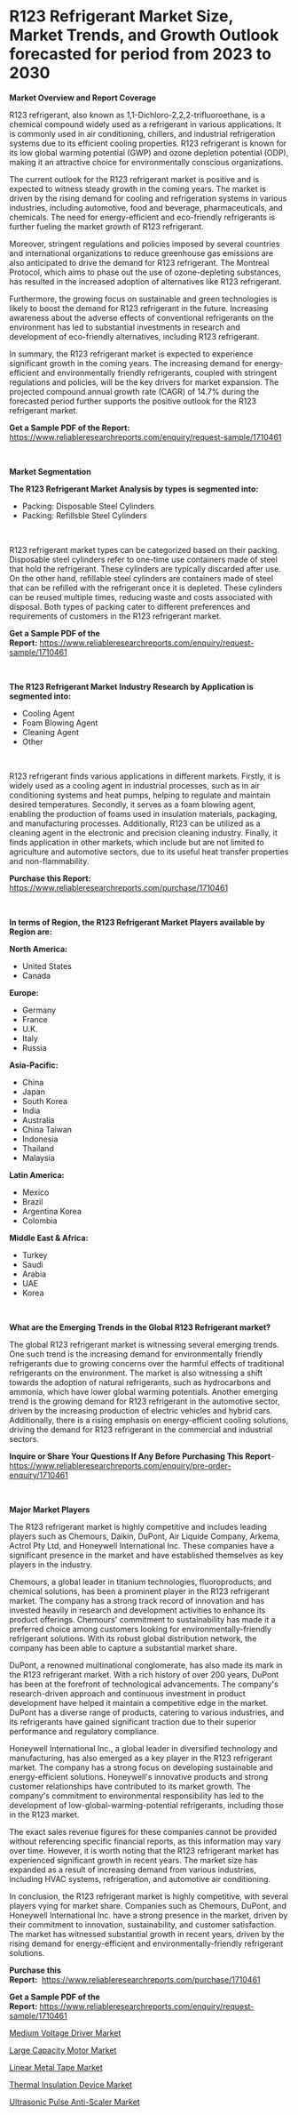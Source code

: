 <p><h1>R123 Refrigerant Market Size, Market Trends, and Growth Outlook forecasted for period from 2023 to 2030</h1></p><p><strong>Market Overview and Report Coverage</strong></p>
<p><p>R123 refrigerant, also known as 1,1-Dichloro-2,2,2-trifluoroethane, is a chemical compound widely used as a refrigerant in various applications. It is commonly used in air conditioning, chillers, and industrial refrigeration systems due to its efficient cooling properties. R123 refrigerant is known for its low global warming potential (GWP) and ozone depletion potential (ODP), making it an attractive choice for environmentally conscious organizations.</p><p>The current outlook for the R123 refrigerant market is positive and is expected to witness steady growth in the coming years. The market is driven by the rising demand for cooling and refrigeration systems in various industries, including automotive, food and beverage, pharmaceuticals, and chemicals. The need for energy-efficient and eco-friendly refrigerants is further fueling the market growth of R123 refrigerant.</p><p>Moreover, stringent regulations and policies imposed by several countries and international organizations to reduce greenhouse gas emissions are also anticipated to drive the demand for R123 refrigerant. The Montreal Protocol, which aims to phase out the use of ozone-depleting substances, has resulted in the increased adoption of alternatives like R123 refrigerant.</p><p>Furthermore, the growing focus on sustainable and green technologies is likely to boost the demand for R123 refrigerant in the future. Increasing awareness about the adverse effects of conventional refrigerants on the environment has led to substantial investments in research and development of eco-friendly alternatives, including R123 refrigerant.</p><p>In summary, the R123 refrigerant market is expected to experience significant growth in the coming years. The increasing demand for energy-efficient and environmentally friendly refrigerants, coupled with stringent regulations and policies, will be the key drivers for market expansion. The projected compound annual growth rate (CAGR) of 14.7% during the forecasted period further supports the positive outlook for the R123 refrigerant market.</p></p>
<p><strong>Get a Sample PDF of the Report:</strong> <a href="https://www.reliableresearchreports.com/enquiry/request-sample/1710461">https://www.reliableresearchreports.com/enquiry/request-sample/1710461</a></p>
<p>&nbsp;</p>
<p><strong>Market Segmentation</strong></p>
<p><strong>The R123 Refrigerant Market Analysis by types is segmented into:</strong></p>
<p><ul><li>Packing: Disposable Steel Cylinders</li><li>Packing: Refillsble Steel Cylinders</li></ul></p>
<p>&nbsp;</p>
<p><p>R123 refrigerant market types can be categorized based on their packing. Disposable steel cylinders refer to one-time use containers made of steel that hold the refrigerant. These cylinders are typically discarded after use. On the other hand, refillable steel cylinders are containers made of steel that can be refilled with the refrigerant once it is depleted. These cylinders can be reused multiple times, reducing waste and costs associated with disposal. Both types of packing cater to different preferences and requirements of customers in the R123 refrigerant market.</p></p>
<p><strong>Get a Sample PDF of the Report:</strong>&nbsp;<a href="https://www.reliableresearchreports.com/enquiry/request-sample/1710461">https://www.reliableresearchreports.com/enquiry/request-sample/1710461</a></p>
<p>&nbsp;</p>
<p><strong>The R123 Refrigerant Market Industry Research by Application is segmented into:</strong></p>
<p><ul><li>Cooling Agent</li><li>Foam Blowing Agent</li><li>Cleaning Agent</li><li>Other</li></ul></p>
<p>&nbsp;</p>
<p><p>R123 refrigerant finds various applications in different markets. Firstly, it is widely used as a cooling agent in industrial processes, such as in air conditioning systems and heat pumps, helping to regulate and maintain desired temperatures. Secondly, it serves as a foam blowing agent, enabling the production of foams used in insulation materials, packaging, and manufacturing processes. Additionally, R123 can be utilized as a cleaning agent in the electronic and precision cleaning industry. Finally, it finds application in other markets, which include but are not limited to agriculture and automotive sectors, due to its useful heat transfer properties and non-flammability.</p></p>
<p><strong>Purchase this Report:</strong>&nbsp; <a href="https://www.reliableresearchreports.com/purchase/1710461">https://www.reliableresearchreports.com/purchase/1710461</a></p>
<p>&nbsp;</p>
<p><strong>In terms of Region, the R123 Refrigerant Market Players available by Region are:</strong></p>
<p>
    <p> <strong> North America: </strong>
        <ul>
            <li>United States</li>
            <li>Canada</li>
        </ul>
        </p> 
    <p> <strong> Europe: </strong>
        <ul>
            <li>Germany</li>
            <li>France</li>
            <li>U.K.</li>
            <li>Italy</li>
            <li>Russia</li>
        </ul>
        </p> 
    <p> <strong> Asia-Pacific: </strong>
        <ul>
            <li>China</li>
            <li>Japan</li>
            <li>South Korea</li>
            <li>India</li>
            <li>Australia</li>
            <li>China Taiwan</li>
            <li>Indonesia</li>
            <li>Thailand</li>
            <li>Malaysia</li>
        </ul>
        </p> 
    <p> <strong> Latin America: </strong>
        <ul>
            <li>Mexico</li>
            <li>Brazil</li>
            <li>Argentina Korea</li>
            <li>Colombia</li>
        </ul>
        </p> 
    <p> <strong> Middle East & Africa: </strong>
        <ul>
            <li>Turkey</li>
            <li>Saudi</li>
            <li>Arabia</li>
            <li>UAE</li>
            <li>Korea</li>
        </ul>
    </p>
    </p>
<p>&nbsp;</p>
<p><strong>What are the Emerging Trends in the Global R123 Refrigerant market?</strong></p>
<p><p>The global R123 refrigerant market is witnessing several emerging trends. One such trend is the increasing demand for environmentally friendly refrigerants due to growing concerns over the harmful effects of traditional refrigerants on the environment. The market is also witnessing a shift towards the adoption of natural refrigerants, such as hydrocarbons and ammonia, which have lower global warming potentials. Another emerging trend is the growing demand for R123 refrigerant in the automotive sector, driven by the increasing production of electric vehicles and hybrid cars. Additionally, there is a rising emphasis on energy-efficient cooling solutions, driving the demand for R123 refrigerant in the commercial and industrial sectors.</p></p>
<p><strong>Inquire or Share Your Questions If Any Before Purchasing This Report</strong>- <a href="https://www.reliableresearchreports.com/enquiry/pre-order-enquiry/1710461">https://www.reliableresearchreports.com/enquiry/pre-order-enquiry/1710461</a></p>
<p>&nbsp;</p>
<p><strong>Major Market Players</strong></p>
<p><p>The R123 refrigerant market is highly competitive and includes leading players such as Chemours, Daikin, DuPont, Air Liquide Company, Arkema, Actrol Pty Ltd, and Honeywell International Inc. These companies have a significant presence in the market and have established themselves as key players in the industry.</p><p>Chemours, a global leader in titanium technologies, fluoroproducts, and chemical solutions, has been a prominent player in the R123 refrigerant market. The company has a strong track record of innovation and has invested heavily in research and development activities to enhance its product offerings. Chemours' commitment to sustainability has made it a preferred choice among customers looking for environmentally-friendly refrigerant solutions. With its robust global distribution network, the company has been able to capture a substantial market share.</p><p>DuPont, a renowned multinational conglomerate, has also made its mark in the R123 refrigerant market. With a rich history of over 200 years, DuPont has been at the forefront of technological advancements. The company's research-driven approach and continuous investment in product development have helped it maintain a competitive edge in the market. DuPont has a diverse range of products, catering to various industries, and its refrigerants have gained significant traction due to their superior performance and regulatory compliance.</p><p>Honeywell International Inc., a global leader in diversified technology and manufacturing, has also emerged as a key player in the R123 refrigerant market. The company has a strong focus on developing sustainable and energy-efficient solutions. Honeywell's innovative products and strong customer relationships have contributed to its market growth. The company's commitment to environmental responsibility has led to the development of low-global-warming-potential refrigerants, including those in the R123 market.</p><p>The exact sales revenue figures for these companies cannot be provided without referencing specific financial reports, as this information may vary over time. However, it is worth noting that the R123 refrigerant market has experienced significant growth in recent years. The market size has expanded as a result of increasing demand from various industries, including HVAC systems, refrigeration, and automotive air conditioning.</p><p>In conclusion, the R123 refrigerant market is highly competitive, with several players vying for market share. Companies such as Chemours, DuPont, and Honeywell International Inc. have a strong presence in the market, driven by their commitment to innovation, sustainability, and customer satisfaction. The market has witnessed substantial growth in recent years, driven by the rising demand for energy-efficient and environmentally-friendly refrigerant solutions.</p></p>
<p><strong>Purchase this Report:</strong>&nbsp;&nbsp;<a href="https://www.reliableresearchreports.com/purchase/1710461">https://www.reliableresearchreports.com/purchase/1710461</a></p>
<p></p>
<p><strong>Get a Sample PDF of the Report:</strong>&nbsp;<a href="https://www.reliableresearchreports.com/enquiry/request-sample/1710461">https://www.reliableresearchreports.com/enquiry/request-sample/1710461</a></p>
<p><p><a href="https://medium.com/@joanobrien1990/medium-voltage-driver-market-size-reveals-the-best-marketing-channels-in-global-industry-77826b5e663d">Medium Voltage Driver Market</a></p><p><a href="https://medium.com/@rosejohnson762014/large-capacity-motor-market-exploring-market-share-market-trends-and-future-growth-6b2066ede6d1">Large Capacity Motor Market</a></p><p><a href="https://medium.com/@zitakuvalis/linear-metal-tape-market-furnishes-information-on-market-share-market-trends-and-market-growth-4f3507abb342">Linear Metal Tape Market</a></p><p><a href="https://medium.com/@samanthareed1916/thermal-insulation-device-market-insights-into-market-cagr-market-trends-and-growth-strategies-bdfc038a2072">Thermal Insulation Device Market</a></p><p><a href="https://medium.com/@tiffanytran1905/ultrasonic-pulse-anti-scaler-market-comprehensive-assessment-by-type-application-and-geography-3ed37674bc06">Ultrasonic Pulse Anti-Scaler Market</a></p></p>